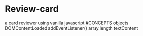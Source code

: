 # Review-card
a card reviewer using vanilla javascript
#CONCEPTS 
objects
DOMContentLoaded
addEventListener()
array.length
textContent

